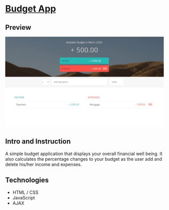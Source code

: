 # [Budget App](https://budgetapp-js.herokuapp.com/)

## Preview

![App Preview](https://github.com/laugeorge/budgetapp/blob/master/README/snapshot.JPG)

## Intro and Instruction
A simple budget application that displays your overall financial well being. It also calculates the percentage changes to your budget as the user add and delete his/her income and expenses. 

## Technologies
* HTML / CSS
* JavaScript
* AJAX